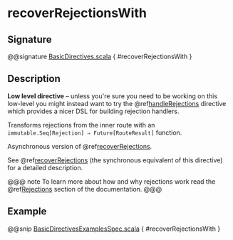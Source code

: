<a id="recoverrejectionswith"></a>
# recoverRejectionsWith

## Signature

@@signature [BasicDirectives.scala](../../../../../../../../../akka-http/src/main/scala/akka/http/scaladsl/server/directives/BasicDirectives.scala) { #recoverRejectionsWith }

## Description

**Low level directive** – unless you're sure you need to be working on this low-level you might instead
want to try the @ref[handleRejections](../execution-directives/handleRejections.md#handlerejections) directive which provides a nicer DSL for building rejection handlers.

Transforms rejections from the inner route with an `immutable.Seq[Rejection] ⇒ Future[RouteResult]` function.

Asynchronous version of @ref[recoverRejections](recoverRejections.md#recoverrejections).

See @ref[recoverRejections](recoverRejections.md#recoverrejections) (the synchronous equivalent of this directive) for a detailed description.

@@@ note
To learn more about how and why rejections work read the @ref[Rejections](../../rejections.md#rejections-scala) section of the documentation.
@@@

## Example

@@snip [BasicDirectivesExamplesSpec.scala](../../../../../../../test/scala/docs/http/scaladsl/server/directives/BasicDirectivesExamplesSpec.scala) { #recoverRejectionsWith }
